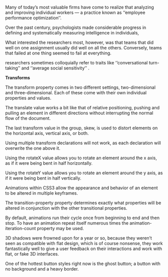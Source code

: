 Many of today’s most valuable firms have come to realize that analyzing and improving individual workers ­— a practice known as ‘‘employee performance optimization’’.

Over the past century, psychologists made considerable progress in defining and systematically measuring intelligence in individuals,

What interested the researchers most, however, was that teams that did well on one assignment usually did well on all the others. Conversely, teams that failed at one thing seemed to fail at everything.

researchers sometimes colloquially refer to traits like ‘‘conversational turn-taking’’ and ‘‘average social sensitivity’’ .



**Transforms**


The transform property comes in two different settings, two-dimensional and three-dimensional. Each of these come with their own individual properties and values.


The translate value works a bit like that of relative positioning, pushing and pulling an element in different directions without interrupting the normal flow of the document.


The last transform value in the group, skew, is used to distort elements on the horizontal axis, vertical axis, or both.

Using multiple transform declarations will not work, as each declaration will overwrite the one above it. 

Using the rotateX value allows you to rotate an element around the x axis, as if it were being bent in half horizontally.

Using the rotateY value allows you to rotate an element around the y axis, as if it were being bent in half vertically.


Animations within CSS3 allow the appearance and behavior of an element to be altered in multiple keyframes. 


The transition-property property determines exactly what properties will be altered in conjunction with the other transitional properties.



By default, animations run their cycle once from beginning to end and then stop. To have an animation repeat itself numerous times the animation-iteration-count property may be used.



3D shadows were frowned upon for a year or so, because they weren’t seen as compatible with flat design, which is of course nonsense, they work fantastically well to give a user feedback on their interactions and work with flat, or fake 3D interfaces.

One of the hottest button styles right now is the ghost button; a button with no background and a heavy border.



